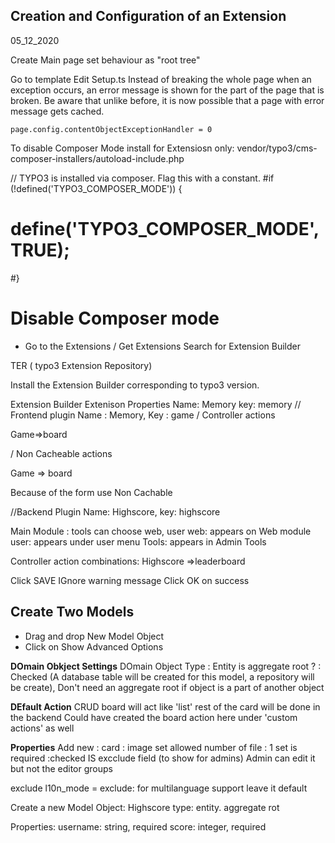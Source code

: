## Creation and Configuration of an Extension

05_12_2020

Create Main page
set behaviour as "root tree"

Go to template
Edit Setup.ts
Instead of breaking the whole page when an exception occurs,
 an error message is shown for the part of the page that is broken. Be aware that unlike before, it is now possible that a page with error message gets cached.
````
page.config.contentObjectExceptionHandler = 0

````

To disable Composer Mode install for Extensiosn only:
vendor/typo3/cms-composer-installers/autoload-include.php

// TYPO3 is installed via composer. Flag this with a constant.
#if (!defined('TYPO3_COMPOSER_MODE')) {
#    define('TYPO3_COMPOSER_MODE', TRUE);
#}
# Disable Composer mode


* Go to the Extensions / Get Extensions
Search for Extension Builder

TER ( typo3 Extension Repository)

Install the Extension Builder corresponding to typo3 version.


Extension Builder
Extenison Properties
Name: Memory
key: memory 
// Frontend plugin
Name : Memory, Key : game
/ Controller actions

 Game=>board

/ Non Cacheable actions

Game => board

Because of the form use  Non Cachable

//Backend Plugin
Name: Highscore, key: highscore

Main Module : tools
can choose  web, user
web: appears on Web module
user: appears under user menu
Tools: appears in Admin Tools

Controller action combinations:
Highscore =>leaderboard

Click SAVE
IGnore warning message
Click OK on success

## Create Two Models
* Drag and drop New Model Object 
* Click on Show Advanced Options

**DOmain Obkject Settings**
DOmain Object Type : Entity
is aggregate root ? : Checked (A database table will be created
for this model, a repository will be create),
Don't need an aggregate root if object is a part of another object

**DEfault Action**
CRUD
board will act like 'list'
rest of the card will be done in the backend
Could have created the board action here under 'custom actions'
as well

**Properties**
Add new :
card : image
    set allowed number of file : 1
    set is required :checked
    IS excclude field (to show for admins)
    Admin can edit it but not the editor groups
    
 exclude l10n_mode = exclude: for multilanguage support
 leave it default
 
 Create  a new Model Object: Highscore
 type: entity. aggregate rot
 
 
 Properties: 
 username: string, required
 score: integer, required